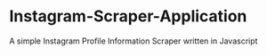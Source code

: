 # Instagram-Scraper-Application
A simple Instagram Profile Information Scraper written in Javascript
